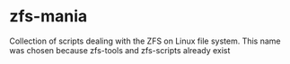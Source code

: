 zfs-mania
=========

Collection of scripts dealing with the ZFS on Linux file system. This name was chosen because zfs-tools and zfs-scripts already exist
